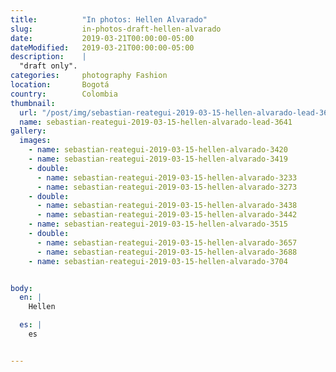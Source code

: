 ```yaml
---
title:          "In photos: Hellen Alvarado"
slug:           in-photos-draft-hellen-alvarado
date:           2019-03-21T00:00:00-05:00
dateModified:   2019-03-21T00:00:00-05:00
description:    |
  "draft only".
categories:     photography Fashion
location:       Bogotá
country:        Colombia
thumbnail:
  url: "/post/img/sebastian-reategui-2019-03-15-hellen-alvarado-lead-3641.jpg"
  name: sebastian-reategui-2019-03-15-hellen-alvarado-lead-3641
gallery:
  images:
    - name: sebastian-reategui-2019-03-15-hellen-alvarado-3420
    - name: sebastian-reategui-2019-03-15-hellen-alvarado-3419
    - double:
      - name: sebastian-reategui-2019-03-15-hellen-alvarado-3233
      - name: sebastian-reategui-2019-03-15-hellen-alvarado-3273
    - double:
      - name: sebastian-reategui-2019-03-15-hellen-alvarado-3438
      - name: sebastian-reategui-2019-03-15-hellen-alvarado-3442
    - name: sebastian-reategui-2019-03-15-hellen-alvarado-3515
    - double:
      - name: sebastian-reategui-2019-03-15-hellen-alvarado-3657
      - name: sebastian-reategui-2019-03-15-hellen-alvarado-3688
    - name: sebastian-reategui-2019-03-15-hellen-alvarado-3704


body:
  en: |
    Hellen 

  es: |
    es


---
```

